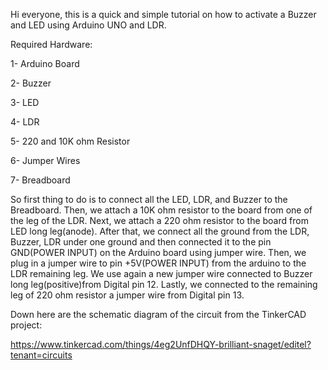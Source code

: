 Hi everyone, this is a quick and simple tutorial on how to activate a Buzzer and LED using Arduino UNO and LDR.



Required Hardware:



1- Arduino Board

2- Buzzer

3- LED

4- LDR

5- 220 and 10K ohm Resistor

6- Jumper Wires

7- Breadboard


So first thing to do is to connect all the LED, LDR, and Buzzer to the Breadboard. Then, we attach a 10K ohm resistor to the board from one of the leg of the LDR. Next, we attach a 220 ohm resistor to the board from LED long leg(anode). After that, we connect all the ground from the LDR, Buzzer, LDR under one ground and then connected it to the pin GND(POWER INPUT) on the Arduino board using jumper wire. Then, we plug in a jumper wire to pin +5V(POWER INPUT) from the arduino to the LDR remaining leg. We use again a new jumper wire connected to Buzzer long leg(positive)from Digital pin 12. Lastly, we connected to the remaining leg of 220 ohm resistor a jumper wire from Digital pin 13.


Down here are the schematic diagram of the circuit from the TinkerCAD project:

https://www.tinkercad.com/things/4eg2UnfDHQY-brilliant-snaget/editel?tenant=circuits
